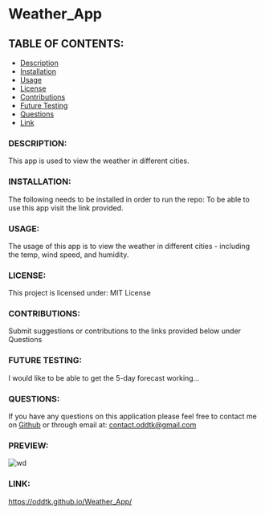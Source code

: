 # Weather_App

## TABLE OF CONTENTS:
- [Description](#description)
- [Installation](#installation)
- [Usage](#usage)
- [License](#license)
- [Contributions](#contributions)
- [Future Testing](#future-testing)
- [Questions](#questions)
- [Link](#link)

### DESCRIPTION:
This app is used to view the weather in different cities.

### INSTALLATION:
The following needs to be installed in order to run the repo:
To be able to use this app visit the link provided.

### USAGE:
The usage of this app is to view the weather in different cities - including the temp, wind speed, and humidity.

### LICENSE:
This project is licensed under:
MIT License

### CONTRIBUTIONS:
Submit suggestions or contributions to the links provided below under Questions

### FUTURE TESTING:
I would like to be able to get the 5-day forecast working...

### QUESTIONS:
If you have any questions on this application please feel free to contact me on
[Github](https://github.com/oddtk/) or through email at: contact.oddtk@gmail.com

### PREVIEW:

![wd](https://user-images.githubusercontent.com/90938940/160303695-16de96dd-bcc3-4e26-b0a3-75128ad3aa9f.png)

### LINK:
https://oddtk.github.io/Weather_App/
